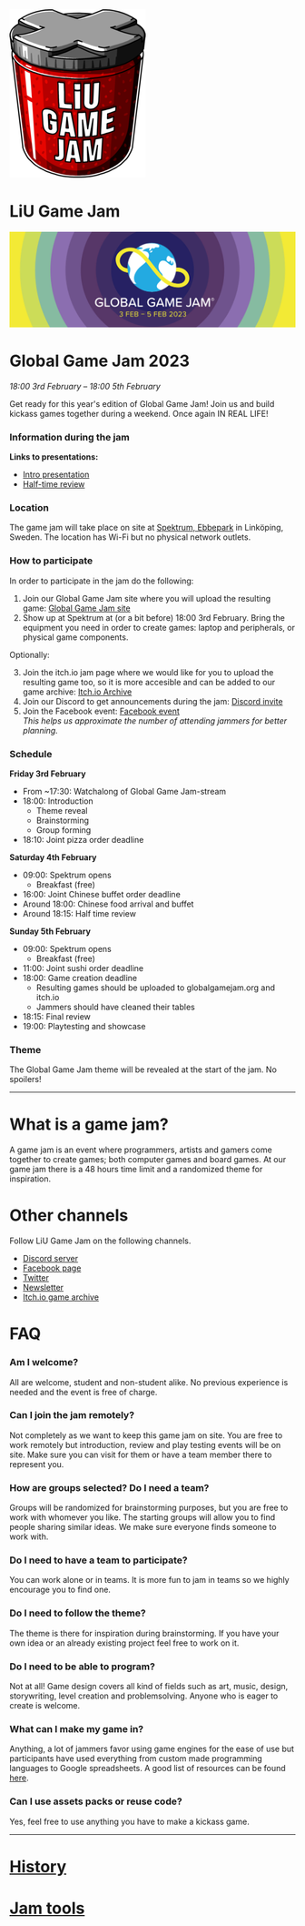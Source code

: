<div id="gamejam-header">
  <img src="/static/img/gamejam/logo.png" alt="LiU Game Jam">
  <h1>LiU Game Jam</h1>
</div>

<img src="/static/img/gamejam/banner-ggj23.png" alt="Global Game Jam 2023" id="gamejam-banner">

# Global Game Jam 2023

*18:00 3rd February  – 18:00 5th February*

Get ready for this year's edition of Global Game Jam! Join us and build kickass
games together during a weekend. Once again IN REAL LIFE!

### Information during the jam

**Links to presentations:**


- [Intro presentation](https://docs.google.com/presentation/d/1EA3n-ThSHvlgNE4G2nQvKbYcvy4TSG7nsjvsMl5ZRXU/edit?usp=sharing)
- [Half-time review](https://docs.google.com/presentation/d/1UjYZYZBvChAFsoXxSmuXvchZZ1m_ujrgJVpx3eva3O8/edit?usp=sharing)

### Location

The game jam will take place on site at [Spektrum,
Ebbepark](https://sanktkors.se/lediga-lokaler/linkoping/ebbepark/spektrum/) in
Linköping, Sweden. The location has Wi-Fi but no physical network outlets.

### How to participate

In order to participate in the jam do the following:

1. Join our Global Game Jam site where you will upload the resulting game:
   [Global Game Jam site](https://globalgamejam.org/2023/jam-sites/liu-game-jam)
2. Show up at Spektrum at (or a bit before) 18:00 3rd February. Bring the equipment you need in
   order to create games: laptop and peripherals, or physical game components.

Optionally:

3. Join the itch.io jam page where we would like for you to upload
   the resulting game too, so it is more accesible and can be added to our game
   archive:
   [Itch.io Archive](https://itch.io/jam/global-game-jam-linkoping-2023)
4. Join our Discord to get announcements during the jam:
   [Discord invite](https://discord.gg/tP2kDvgQKn)
5. Join the Facebook event:
   [Facebook event](https://www.facebook.com/events/560130612731700) <br/>*This helps us
   approximate the number of attending jammers for better planning.*

### Schedule

**Friday 3rd February**

- From ~17:30: Watchalong of Global Game Jam-stream
- 18:00: Introduction
    - Theme reveal
    - Brainstorming
    - Group forming
- 18:10: Joint pizza order deadline

**Saturday 4th February**

- 09:00: Spektrum opens
    - Breakfast (free)
- 16:00: Joint Chinese buffet order deadline
- Around 18:00: Chinese food arrival and buffet
- Around 18:15: Half time review

**Sunday 5th February**

- 09:00: Spektrum opens
    - Breakfast (free)
- 11:00: Joint sushi order deadline
- 18:00: Game creation deadline
    - Resulting games should be uploaded to globalgamejam.org and itch.io
    - Jammers should have cleaned their tables
- 18:15: Final review
- 19:00: Playtesting and showcase

### Theme

The Global Game Jam theme will be revealed at the start of the jam. No spoilers!

<!--
The themes are generated at the start of the jam by taking random pairs of words
submitted by participants. They will be added at the top of this page after the start of the jam.

Theme word rules:

- Should only be one English word.
- Should not be a game genre (e.g. FPS, RTS).
- Keep it safe for work.

Our theme process ensures unique and challenging themes each jam. The themes are
there for inspiration during brainstorming but you can pick something else as
well.
-->

---

# What is a game jam?

A game jam is an event where programmers, artists and gamers come together to
create games; both computer games and board games. At our game jam there is a
48 hours time limit and a randomized theme for inspiration.

# Other channels
Follow LiU Game Jam on the following channels.

- [Discord server](https://discord.gg/tP2kDvgQKn)
- [Facebook page](https://www.facebook.com/liugamejam/)
- [Twitter](https://twitter.com/LiuGameJam)
- [Newsletter](http://us12.campaign-archive2.com/home/?u=092a6fffba8f6063437a51495&id=c3863c4bf5)
- [Itch.io game archive](https://itch.io/c/64050/liu-game-jam)

# FAQ

### Am I welcome?

All are welcome, student and non-student alike. No previous experience is
needed and the event is free of charge.

### Can I join the jam remotely?

Not completely as we want to keep this game jam on site. You are free to work remotely but introduction, review and play testing events will be on site. Make sure you can visit for them or have a team member there to represent you.

### How are groups selected? Do I need a team?

Groups will be randomized for brainstorming purposes, but you are free to work
with whomever you like. The starting groups will allow you to find people
sharing similar ideas. We make sure everyone finds someone to work with.

### Do I need to have a team to participate?

You can work alone or in teams. It is more fun to jam in teams so we highly encourage you to find one.

### Do I need to follow the theme?

The theme is there for inspiration during brainstorming. If you have your own idea or an already existing project feel free to work on it.

### Do I need to be able to program?

Not at all! Game design covers all kind of fields such as art, music, design,
storywriting, level creation and problemsolving. Anyone who is eager to create
is welcome.

### What can I make my game in?

Anything, a lot of jammers favor using game engines for the ease of use but participants have used everything from custom made programming languages to Google spreadsheets. A good list of resources can be found [here](/gamejam/tools/en).

### Can I use assets packs or reuse code?

Yes, feel free to use anything you have to make a kickass game.

---

# [History](/gamejam/history/en)

# [Jam tools](/gamejam/tools/en)
